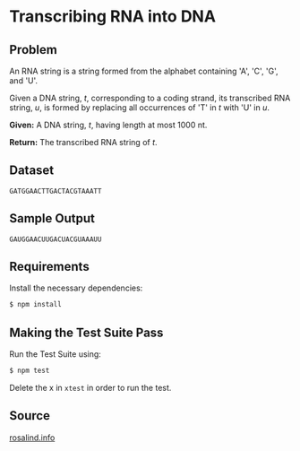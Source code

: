 # Transcribing RNA into DNA

## Problem
An RNA string is a string formed from the alphabet containing 'A', 'C', 'G', and 'U'.

Given a DNA string, *t*, corresponding to a coding strand, its transcribed RNA string, *u*, is formed by replacing all occurrences of 'T' in *t* with 'U' in *u*.
    
**Given:** A DNA string, *t*, having length at most 1000 nt.

**Return:** The transcribed RNA string of *t*.

## Dataset
```
GATGGAACTTGACTACGTAAATT
```

## Sample Output
```
GAUGGAACUUGACUACGUAAAUU
```

## Requirements
Install the necessary dependencies:

```bash
$ npm install
```

## Making the Test Suite Pass
Run the Test Suite using:

```bash
$ npm test
```

Delete the x in `xtest` in order to run the test.

## Source
[rosalind.info](http://rosalind.info/problems/rna/)
